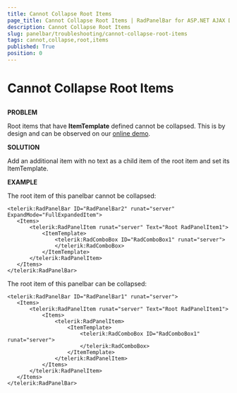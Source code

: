 ```yaml
---
title: Cannot Collapse Root Items
page_title: Cannot Collapse Root Items | RadPanelBar for ASP.NET AJAX Documentation
description: Cannot Collapse Root Items
slug: panelbar/troubleshooting/cannot-collapse-root-items
tags: cannot,collapse,root,items
published: True
position: 0
---
```


# Cannot Collapse Root Items



## 

**PROBLEM**

Root items that have **ItemTemplate** defined cannot be collapsed. This is by design and can be observed on our [online demo](http://demos.telerik.com/aspnet-ajax/panelbar/examples/functionality/templates/defaultcs.aspx).

**SOLUTION**

Add an additional item with no text as a child item of the root item and set its ItemTemplate.

**EXAMPLE**

The root item of this panelbar cannot be collapsed:

````ASPNET
<telerik:RadPanelBar ID="RadPanelBar2" runat="server" ExpandMode="FullExpandedItem">
   <Items>
       <telerik:RadPanelItem runat="server" Text="Root RadPanelItem1">
           <ItemTemplate>
               <telerik:RadComboBox ID="RadComboBox1" runat="server">
               </telerik:RadComboBox>
           </ItemTemplate>
       </telerik:RadPanelItem>
   </Items>
</telerik:RadPanelBar> 
````



The root item of this panelbar can be collapsed:

````ASPNET
<telerik:RadPanelBar ID="RadPanelBar1" runat="server">
   <Items>
       <telerik:RadPanelItem runat="server" Text="Root RadPanelItem1">
           <Items>
               <telerik:RadPanelItem>
                   <ItemTemplate>
                       <telerik:RadComboBox ID="RadComboBox1" runat="server">
                       </telerik:RadComboBox>
                   </ItemTemplate>
               </telerik:RadPanelItem>
           </Items>
       </telerik:RadPanelItem>
   </Items>
</telerik:RadPanelBar> 
````


